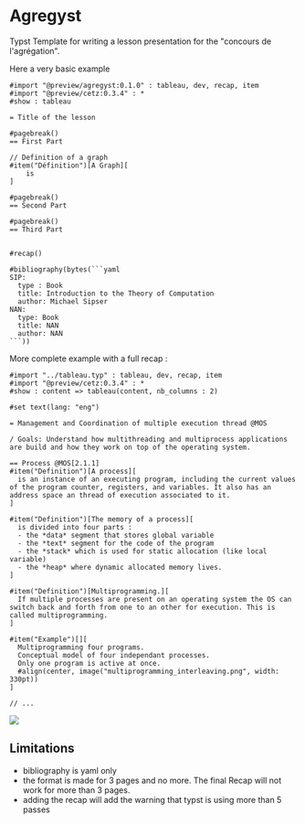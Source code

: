 # Agregyst

Typst Template for writing a lesson presentation for the "concours de l'agrégation".


Here a very basic example
```typ
#import "@preview/agregyst:0.1.0" : tableau, dev, recap, item
#import "@preview/cetz:0.3.4" : *
#show : tableau

= Title of the lesson

#pagebreak()
== First Part

// Definition of a graph
#item("Définition")[A Graph][
    is 
]

#pagebreak()
== Second Part

#pagebreak()
== Third Part


#recap()

#bibliography(bytes(```yaml
SIP:
  type : Book
  title: Introduction to the Theory of Computation
  author: Michael Sipser
NAN:
  type: Book
  title: NAN
  author: NAN
```))
```

More complete example with a full recap :

```typ
#import "../tableau.typ" : tableau, dev, recap, item
#import "@preview/cetz:0.3.4" : *
#show : content => tableau(content, nb_columns : 2)

#set text(lang: "eng")

= Management and Coordination of multiple execution thread @MOS

/ Goals: Understand how multithreading and multiprocess applications are build and how they work on top of the operating system. 

== Process @MOS[2.1.1]
#item("Definition")[A process][
  is an instance of an executing program, including the current values of the program counter, registers, and variables. It also has an address space an thread of execution associated to it.
]

#item("Definition")[The memory of a process][
  is divided into four parts :
  - the *data* segment that stores global variable
  - the *text* segment for the code of the program
  - the *stack* which is used for static allocation (like local variable)
  - the *heap* where dynamic allocated memory lives.
]

#item("Definition")[Multiprogramming.][
  If multiple processes are present on an operating system the OS can switch back and forth from one to an other for execution. This is called multiprogramming.
]

#item("Example")[][
  Multiprogramming four programs.
  Conceptual model of four independant processes.
  Only one program is active at once.
  #align(center, image("multiprogramming_interleaving.png", width: 330pt))
]

// ...
```

<!-- <picture> -->
<!--   <source media="(prefers-color-scheme: dark)" srcset="example-dark.png"> -->
<!--   <img alt="Example output" src="example-light.png"> -->
<!-- </picture> -->
![](thumbnail/thumbnail.png)


## Limitations
- bibliography is yaml only
- the format is made for 3 pages and no more. The final Recap will not work for
  more than 3 pages.
- adding the recap will add the warning that typst is using more than 5 passes
